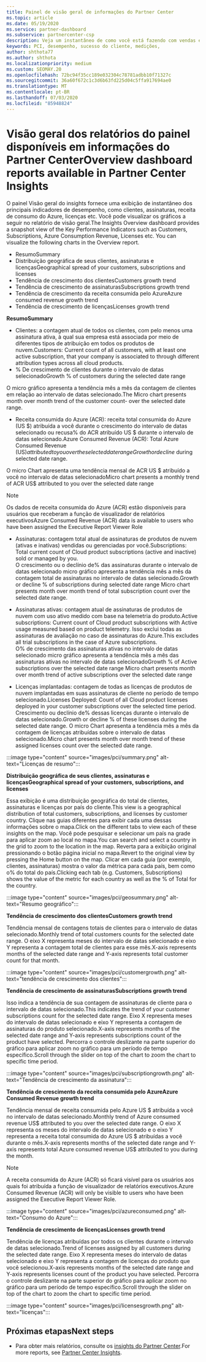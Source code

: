 ```yaml
---
title: Painel de visão geral de informações do Partner Center
ms.topic: article
ms.date: 05/19/2020
ms.service: partner-dashboard
ms.subservice: partnercenter-csp
description: Veja um instantâneo de como você está fazendo com vendas e implantação, crescimento do cliente e crescimento da receita com licenças, assinaturas e consumo do Azure.
keywords: PCI, desempenho, sucesso do cliente, medições,
author: shthota77
ms.author: shthota
ms.localizationpriority: medium
ms.custom: SEOMAY.20
ms.openlocfilehash: 72bc94f35cc189e032304c78781adbb10f71327c
ms.sourcegitcommit: 36a60f672c1c3d6b63fd225d04c5ffa917694ae0
ms.translationtype: MT
ms.contentlocale: pt-BR
ms.lasthandoff: 07/03/2020
ms.locfileid: "85948824"
---
```

# <a name="overview-dashboard-reports-available-in-partner-center-insights"></a><span data-ttu-id="f189e-104">Visão geral dos relatórios do painel disponíveis em informações do Partner Center</span><span class="sxs-lookup"><span data-stu-id="f189e-104">Overview dashboard reports available in Partner Center Insights</span></span>
 
<span data-ttu-id="f189e-105">O painel Visão geral do insights fornece uma exibição de instantâneo dos principais indicadores de desempenho, como clientes, assinaturas, receita de consumo do Azure, licenças etc. Você pode visualizar os gráficos a seguir no relatório de visão geral.</span><span class="sxs-lookup"><span data-stu-id="f189e-105">The Insights Overview dashboard provides a snapshot view of the Key Performance Indicators such as Customers, Subscriptions, Azure Consumption Revenue, Licenses etc. You can visualize the following charts in the Overview report.</span></span> 

- <span data-ttu-id="f189e-106">Resumo</span><span class="sxs-lookup"><span data-stu-id="f189e-106">Summary</span></span>  
- <span data-ttu-id="f189e-107">Distribuição geográfica de seus clientes, assinaturas e licenças</span><span class="sxs-lookup"><span data-stu-id="f189e-107">Geographical spread of your customers, subscriptions and licenses</span></span>  
- <span data-ttu-id="f189e-108">Tendência de crescimento dos clientes</span><span class="sxs-lookup"><span data-stu-id="f189e-108">Customers growth trend</span></span> 
- <span data-ttu-id="f189e-109">Tendência de crescimento de assinaturas</span><span class="sxs-lookup"><span data-stu-id="f189e-109">Subscriptions growth trend</span></span> 
- <span data-ttu-id="f189e-110">Tendência de crescimento da receita consumida pelo Azure</span><span class="sxs-lookup"><span data-stu-id="f189e-110">Azure consumed revenue growth trend</span></span> 
- <span data-ttu-id="f189e-111">Tendência de crescimento de licenças</span><span class="sxs-lookup"><span data-stu-id="f189e-111">Licenses growth trend</span></span> 

<span data-ttu-id="f189e-112">**Resumo**</span><span class="sxs-lookup"><span data-stu-id="f189e-112">**Summary**</span></span>

- <span data-ttu-id="f189e-113">Clientes: a contagem atual de todos os clientes, com pelo menos uma assinatura ativa, à qual sua empresa está associada por meio de diferentes tipos de atribuição em todos os produtos de nuvem.</span><span class="sxs-lookup"><span data-stu-id="f189e-113">Customers: Current count of all customers, with at least one active subscription, that your company is associated to through different attribution types across all cloud products.</span></span> 
- <span data-ttu-id="f189e-114">% De crescimento de clientes durante o intervalo de datas selecionado</span><span class="sxs-lookup"><span data-stu-id="f189e-114">Growth % of customers during the selected date range</span></span> 

<span data-ttu-id="f189e-115">O micro gráfico apresenta a tendência mês a mês da contagem de clientes em relação ao intervalo de datas selecionado.</span><span class="sxs-lookup"><span data-stu-id="f189e-115">The Micro chart presents month over month trend of the customer count-  over the selected date range.</span></span> 

 
- <span data-ttu-id="f189e-116">Receita consumida do Azure (ACR): receita total consumida do Azure (US $) atribuída a você durante o crescimento do intervalo de datas selecionado ou recusa% do ACR atribuído US $ durante o intervalo de datas selecionado.</span><span class="sxs-lookup"><span data-stu-id="f189e-116">Azure Consumed Revenue (ACR): Total Azure Consumed Revenue (US$) attributed to you over the selected date range Growth or decline % of attributed ACR US$ during selected date range.</span></span>

<span data-ttu-id="f189e-117">O micro Chart apresenta uma tendência mensal de ACR US $ atribuído a você no intervalo de datas selecionado</span><span class="sxs-lookup"><span data-stu-id="f189e-117">Micro chart presents a monthly trend of ACR US$ attributed to you over the selected date range</span></span> 
>[!Note] 
><span data-ttu-id="f189e-118">Os dados de receita consumida do Azure (ACR) estão disponíveis para usuários que receberam a função de visualizador de relatórios executivos</span><span class="sxs-lookup"><span data-stu-id="f189e-118">Azure Consumed Revenue (ACR) data is available to users who have been assigned the Executive Report Viewer Role</span></span> 
 
- <span data-ttu-id="f189e-119">Assinaturas: contagem total atual de assinaturas de produtos de nuvem (ativas e inativas) vendidas ou gerenciadas por você.</span><span class="sxs-lookup"><span data-stu-id="f189e-119">Subscriptions: Total current count of Cloud product subscriptions (active and inactive) sold or managed by you.</span></span>  
<span data-ttu-id="f189e-120">O crescimento ou o declínio de% das assinaturas durante o intervalo de datas selecionado micro gráfico apresenta a tendência mês a mês da contagem total de assinaturas no intervalo de datas selecionado.</span><span class="sxs-lookup"><span data-stu-id="f189e-120">Growth or decline % of subscriptions during selected date range Micro chart presents month over month trend of total subscription count over the selected date range.</span></span> 
 
- <span data-ttu-id="f189e-121">Assinaturas ativas: contagem atual de assinaturas de produtos de nuvem com uso ativo medido com base na telemetria do produto.</span><span class="sxs-lookup"><span data-stu-id="f189e-121">Active subscriptions: Current count of Cloud product subscriptions with Active usage measured based on product telemetry.</span></span> <span data-ttu-id="f189e-122">Isso exclui todas as assinaturas de avaliação no caso de assinaturas do Azure.</span><span class="sxs-lookup"><span data-stu-id="f189e-122">This excludes all trial subscriptions in the case of Azure subscriptions.</span></span>  
<span data-ttu-id="f189e-123">O% de crescimento das assinaturas ativas no intervalo de datas selecionado micro gráfico apresenta a tendência mês a mês das assinaturas ativas no intervalo de datas selecionado</span><span class="sxs-lookup"><span data-stu-id="f189e-123">Growth % of Active subscriptions over the selected date range Micro chart presents month over month trend of active subscriptions over the selected date range</span></span> 
 
- <span data-ttu-id="f189e-124">Licenças implantadas: contagem de todas as licenças de produtos de nuvem implantadas em suas assinaturas de cliente no período de tempo selecionado.</span><span class="sxs-lookup"><span data-stu-id="f189e-124">Licenses Deployed: Count of all Cloud product licenses deployed in your customer subscriptions over the selected time period.</span></span> <span data-ttu-id="f189e-125">Crescimento ou declínio de% dessas licenças durante o intervalo de datas selecionado.</span><span class="sxs-lookup"><span data-stu-id="f189e-125">Growth or decline % of these licenses during the selected date range.</span></span> <span data-ttu-id="f189e-126">O micro Chart apresenta a tendência mês a mês da contagem de licenças atribuídas sobre o intervalo de datas selecionado.</span><span class="sxs-lookup"><span data-stu-id="f189e-126">Micro chart presents month over month trend of these assigned licenses count over the selected date range.</span></span>

:::image type="content" source="images/pci/summary.png" alt-text="Licenças de resumo":::

<span data-ttu-id="f189e-128">**Distribuição geográfica de seus clientes, assinaturas e licenças**</span><span class="sxs-lookup"><span data-stu-id="f189e-128">**Geographical spread of your customers, subscriptions, and licenses**</span></span> 

<span data-ttu-id="f189e-129">Essa exibição é uma distribuição geográfica do total de clientes, assinaturas e licenças por país do cliente.</span><span class="sxs-lookup"><span data-stu-id="f189e-129">This view is a geographical distribution of total customers, subscriptions, and licenses by customer country.</span></span> <span data-ttu-id="f189e-130">Clique nas guias diferentes para exibir cada uma dessas informações sobre o mapa.</span><span class="sxs-lookup"><span data-stu-id="f189e-130">Click on the different tabs to view each of these insights on the map.</span></span> <span data-ttu-id="f189e-131">Você pode pesquisar e selecionar um país na grade para aplicar zoom ao local no mapa.</span><span class="sxs-lookup"><span data-stu-id="f189e-131">You can search and select a country in the grid to zoom to the location in the map.</span></span> <span data-ttu-id="f189e-132">Reverta para a exibição original pressionando o botão página inicial no mapa.</span><span class="sxs-lookup"><span data-stu-id="f189e-132">Revert to the original view by pressing the Home button on the map.</span></span> <span data-ttu-id="f189e-133">Clicar em cada guia (por exemplo, clientes, assinaturas) mostra o valor da métrica para cada país, bem como o% do total do país.</span><span class="sxs-lookup"><span data-stu-id="f189e-133">Clicking each tab (e.g. Customers, Subscriptions) shows the value of the metric for each country as well as the % of Total for the country.</span></span>  

:::image type="content" source="images/pci/geosummary.png" alt-text="Resumo geográfico":::

<span data-ttu-id="f189e-135">**Tendência de crescimento dos clientes**</span><span class="sxs-lookup"><span data-stu-id="f189e-135">**Customers growth trend**</span></span>

<span data-ttu-id="f189e-136">Tendência mensal de contagens totais de clientes para o intervalo de datas selecionado.</span><span class="sxs-lookup"><span data-stu-id="f189e-136">Monthly trend of total customers counts for the selected date range.</span></span> <span data-ttu-id="f189e-137">O eixo X representa meses do intervalo de datas selecionado e eixo Y representa a contagem total de clientes para esse mês.</span><span class="sxs-lookup"><span data-stu-id="f189e-137">X-axis represents months of the selected date range and Y-axis represents total customer count for that month.</span></span> 

:::image type="content" source="images/pci/customergrowth.png" alt-text="tendência de crescimento dos clientes":::

<span data-ttu-id="f189e-139">**Tendência de crescimento de assinaturas**</span><span class="sxs-lookup"><span data-stu-id="f189e-139">**Subscriptions growth trend**</span></span>

<span data-ttu-id="f189e-140">Isso indica a tendência de sua contagem de assinaturas de cliente para o intervalo de datas selecionado.</span><span class="sxs-lookup"><span data-stu-id="f189e-140">This indicates the trend of your customer subscriptions count for the selected date range.</span></span> <span data-ttu-id="f189e-141">Eixo X representa meses do intervalo de datas selecionado e eixo Y representa a contagem de assinaturas do produto selecionado.</span><span class="sxs-lookup"><span data-stu-id="f189e-141">X-axis represents months of the selected date range and Y-axis represents subscriptions count of the product have selected.</span></span> <span data-ttu-id="f189e-142">Percorra o controle deslizante na parte superior do gráfico para aplicar zoom no gráfico para um período de tempo específico.</span><span class="sxs-lookup"><span data-stu-id="f189e-142">Scroll through the slider on top of the chart to zoom the chart to specific time period.</span></span> 

:::image type="content" source="images/pci/subscriptiongrowth.png" alt-text="Tendência de crescimento da assinatura":::

<span data-ttu-id="f189e-144">**Tendência de crescimento da receita consumida pelo Azure**</span><span class="sxs-lookup"><span data-stu-id="f189e-144">**Azure Consumed Revenue growth trend**</span></span>

<span data-ttu-id="f189e-145">Tendência mensal de receita consumida pelo Azure US $ atribuída a você no intervalo de datas selecionado.</span><span class="sxs-lookup"><span data-stu-id="f189e-145">Monthly trend of Azure consumed revenue US$ attributed to you over the selected date range.</span></span> <span data-ttu-id="f189e-146">O eixo X representa os meses do intervalo de datas selecionado e o eixo Y representa a receita total consumida do Azure US $ atribuídas a você durante o mês.</span><span class="sxs-lookup"><span data-stu-id="f189e-146">X-axis represents months of the selected date range and Y-axis represents total Azure consumed revenue US$ attributed to you during the month.</span></span>
   
>[!Note] 
><span data-ttu-id="f189e-147">A receita consumida do Azure (ACR) só ficará visível para os usuários aos quais foi atribuída a função de visualizador de relatórios executivos.</span><span class="sxs-lookup"><span data-stu-id="f189e-147">Azure Consumed Revenue (ACR) will only be visible to users who have been assigned the Executive Report Viewer Role.</span></span> 

:::image type="content" source="images/pci/azureconsumed.png" alt-text="Consumo do Azure":::

<span data-ttu-id="f189e-149">**Tendência de crescimento de licenças**</span><span class="sxs-lookup"><span data-stu-id="f189e-149">**Licenses growth trend**</span></span>
 
<span data-ttu-id="f189e-150">Tendência de licenças atribuídas por todos os clientes durante o intervalo de datas selecionado.</span><span class="sxs-lookup"><span data-stu-id="f189e-150">Trend of licenses assigned by all customers during the selected date range.</span></span> <span data-ttu-id="f189e-151">Eixo X representa meses do intervalo de datas selecionado e eixo Y representa a contagem de licenças do produto que você selecionou.</span><span class="sxs-lookup"><span data-stu-id="f189e-151">X-axis represents months of the selected date range and Y-axis represents licenses count of the product you have selected.</span></span> <span data-ttu-id="f189e-152">Percorra o controle deslizante na parte superior do gráfico para aplicar zoom no gráfico para um período de tempo específico.</span><span class="sxs-lookup"><span data-stu-id="f189e-152">Scroll through the slider on top of the chart to zoom the chart to specific time period.</span></span>  

:::image type="content" source="images/pci/licensesgrowth.png" alt-text="licenças":::

## <a name="next-steps"></a><span data-ttu-id="f189e-154">Próximas etapas</span><span class="sxs-lookup"><span data-stu-id="f189e-154">Next steps</span></span>

- <span data-ttu-id="f189e-155">Para obter mais relatórios, consulte os [insights do Partner Center](partner-center-insights.md).</span><span class="sxs-lookup"><span data-stu-id="f189e-155">For more reports, see [Partner Center Insights](partner-center-insights.md).</span></span>
